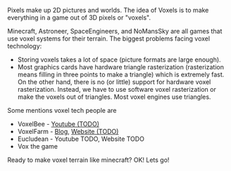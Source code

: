 Pixels make up 2D pictures and worlds. The idea of Voxels is to make everything in a game out of 3D pixels or "voxels". 

Minecraft, Astroneer, SpaceEngineers, and NoMansSky are all games that use voxel systems for their terrain.
The biggest problems facing voxel technology:
- Storing voxels takes a lot of space (picture formats are large enough).
- Most graphics cards have hardware triangle rasterization (rasterization means filling in three points to make a triangle) which is extremely fast. On the other hand, there is no (or little) support for hardware voxel rasterization. Instead, we have to use software voxel rasterization or make the voxels out of triangles. Most voxel engines use triangles.

Some mentions voxel tech people are
- VoxelBee - [Youtube (TODO)]()
- VoxelFarm - [Blog](https://procworld.blogspot.com/), [Website (TODO)]()
- Eucludean - Youtube TODO, Website TODO
- Vox the game

Ready to make voxel terrain like minecraft? OK! Lets go!